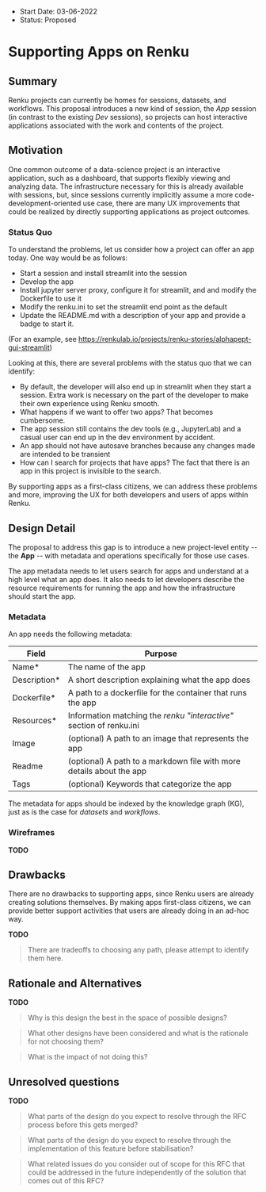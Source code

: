 - Start Date: 03-06-2022
- Status: Proposed

# Supporting Apps on Renku

## Summary

Renku projects can currently be homes for sessions, datasets, and workflows. This proposal introduces a new kind of session, the _App_ session (in contrast to the existing _Dev_ sessions), so projects can host interactive applications associated with the work and contents of the project.

## Motivation

One common outcome of a data-science project is an interactive application, such as a dashboard, that supports flexibly viewing and analyzing data. The infrastructure necessary for this is already available with sessions, but, since sessions currently implicitly assume a more code-development-oriented use case, there are many UX improvements that could be realized by directly supporting applications as project outcomes.

### Status Quo

To understand the problems, let us consider how a project can offer an app today. One way would be as follows:

- Start a session and install streamlit into the session
- Develop the app
- Install jupyter server proxy, configure it for streamlit, and and modify the Dockerfile to use it
- Modify the renku.ini to set the streamlit end point as the default
- Update the README.md with a description of your app and provide a badge to start it.

(For an example, see https://renkulab.io/projects/renku-stories/alphapept-gui-streamlit)

Looking at this, there are several problems with the status quo that we can identify:

- By default, the developer will also end up in streamlit when they start a session. Extra work is necessary on the part of the developer to make their own experience using Renku smooth.
- What happens if we want to offer two apps? That becomes cumbersome.
- The app session still contains the dev tools (e.g., JupyterLab) and a casual user can end up in the dev environment by accident.
- An app should not have autosave branches because any changes made are intended to be transient
- How can I search for projects that have apps? The fact that there is an app in this project is invisible to the search.

By supporting apps as a first-class citizens, we can address these problems and more, improving the UX for both developers and users of apps within Renku.

## Design Detail

The proposal to address this gap is to introduce a new project-level entity -- the **App** -- with metadata and operations specifically for those use cases.

The app metadata needs to let users search for apps and understand at a high level what an app does. It also needs to let developers describe the resource requirements for running the app and how the infrastructure should start the app.

### Metadata

An app needs the following metadata:

| Field        | Purpose                                                              |
|--------------|----------------------------------------------------------------------|
| Name*        | The name of the app                                                  |
| Description* | A short description explaining what the app does                     |
| Dockerfile*  | A path to a dockerfile for the container that runs the app           |
| Resources*   | Information matching the _renku "interactive"_ section of renku.ini  |
| Image        | (optional) A path to an image that represents the app                |
| Readme       | (optional) A path to a markdown file with more details about the app |
| Tags         | (optional) Keywords that categorize the app                          |


The metadata for apps should be indexed by the knowledge graph (KG), just as is the case for _datasets_ and _workflows_.

### Wireframes

**TODO**


## Drawbacks

There are no drawbacks to supporting apps, since Renku users are already creating solutions themselves. By making apps first-class citizens, we can provide better support activities that users are already doing in an ad-hoc way.

**TODO**
> There are tradeoffs to choosing any path, please attempt to identify them here.

## Rationale and Alternatives

**TODO**

> Why is this design the best in the space of possible designs?

> What other designs have been considered and what is the rationale for not choosing them?

> What is the impact of not doing this?

## Unresolved questions

**TODO**

> What parts of the design do you expect to resolve through the RFC process before this gets merged?

> What parts of the design do you expect to resolve through the implementation of this feature before stabilisation?

> What related issues do you consider out of scope for this RFC that could be addressed in the future independently of the solution that comes out of this RFC?
